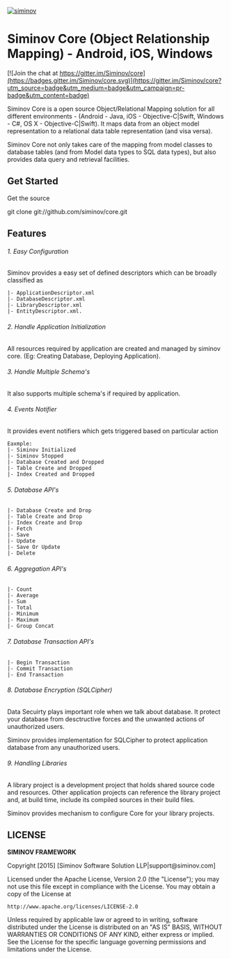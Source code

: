 [![siminov](https://github.com/Siminov/core/blob/master/Docs/assets.ios/logo.png)](https://siminov.com)

Siminov Core (Object Relationship Mapping) - Android, iOS, Windows
===================================================

[![Join the chat at https://gitter.im/Siminov/core](https://badges.gitter.im/Siminov/core.svg)](https://gitter.im/Siminov/core?utm_source=badge&utm_medium=badge&utm_campaign=pr-badge&utm_content=badge)

Siminov Core is a open source Object/Relational Mapping solution for all different environments - (Android - Java, iOS - Objective-C|Swift, Windows - C#, OS X - Objective-C|Swift). It maps data from an object model representation to a relational data table representation (and visa versa).

Siminov Core not only takes care of the mapping from model classes to database tables (and from Model data types to SQL data types), but also provides data query and retrieval facilities.

Get Started
-----------
Get the source

  git clone git://github.com/siminov/core.git
  
	
Features
--------

###### 1. Easy Configuration
Siminov provides a easy set of defined descriptors which can be broadly classified as 
	
	|- ApplicationDescriptor.xml 
	|- DatabaseDescriptor.xml
	|- LibraryDescriptor.xml
	|- EntityDescriptor.xml.

###### 2. Handle Application Initialization
All resources required by application are created and managed by siminov core. (Eg: Creating Database, Deploying Application).

###### 3. Handle Multiple Schema's
It also supports multiple schema's if required by application.

###### 4. Events Notifier
It provides event notifiers which gets triggered based on particular action

	Eaxmple: 
	|- Siminov Initialized
	|- Siminov Stopped
	|- Database Created and Dropped
	|- Table Create and Dropped
	|- Index Created and Dropped
	
###### 5. Database API's

	|- Database Create and Drop
	|- Table Create and Drop
	|- Index Create and Drop
	|- Fetch
	|- Save
	|- Update
	|- Save Or Update
	|- Delete
	
###### 6. Aggregation API's
	
	|- Count
	|- Average
	|- Sum
	|- Total
	|- Minimum
	|- Maximum
	|- Group Concat
	
###### 7. Database Transaction API's

	|- Begin Transaction
	|- Commit Transaction
	|- End Transaction
	
	

###### 8. Database Encryption (SQLCipher)
Data Secuirty plays important role when we talk about database. It protect your database from desctructive forces and the unwanted actions of unauthorized users.

Siminov provides implementation for SQLCipher to protect application database from any unauthorized users.


###### 9. Handling Libraries
A library project is a development project that holds shared source code and resources. Other application projects can reference the library project and, at build time, include its compiled sources in their build files.

Siminov provides mechanism to configure Core for your library projects.


LICENSE
-------

 
<b> SIMINOV FRAMEWORK </b>
 <p>
 Copyright [2015] [Siminov Software Solution LLP|support@siminov.com]
 
 Licensed under the Apache License, Version 2.0 (the "License");
 you may not use this file except in compliance with the License.
 You may obtain a copy of the License at
 
    http://www.apache.org/licenses/LICENSE-2.0
 
 Unless required by applicable law or agreed to in writing, software
 distributed under the License is distributed on an "AS IS" BASIS,
 WITHOUT WARRANTIES OR CONDITIONS OF ANY KIND, either express or implied.
 See the License for the specific language governing permissions and
 limitations under the License.

